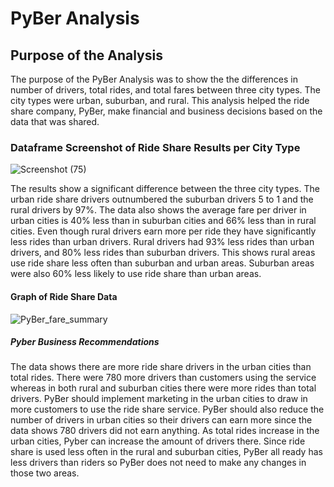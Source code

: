 # PyBer Analysis

## Purpose of the Analysis

The purpose of the PyBer Analysis was to show the the differences in number of drivers, total rides, and total fares between three city types. The city types were urban, suburban, and rural. This analysis helped the ride share company, PyBer, make financial and business decisions based on the data that was shared. 

### Dataframe Screenshot of Ride Share Results per City Type

![Screenshot (75)](https://user-images.githubusercontent.com/105513491/175992132-c57ac67b-bc63-421e-82f9-60ea72f6d5fc.png)

The results show a significant difference between the three city types. The urban ride share drivers outnumbered the suburban drivers 5 to 1 and the rural drivers by 97%. The data also shows the average fare per driver in urban cities is 40% less than in suburban cities and 66% less than in rural cities. Even though rural drivers earn more per ride they have significantly less rides than urban drivers. Rural drivers had 93% less rides than urban drivers, and 80% less rides than suburban drivers. This shows rural areas use ride share less often than suburban and urban areas. Suburban areas were also 60% less likely to use ride share than urban areas. 

#### Graph of Ride Share Data

![PyBer_fare_summary](https://user-images.githubusercontent.com/105513491/175994169-900ec64a-9d81-49fa-9138-d02492742126.png)

##### Pyber Business Recommendations

The data shows there are more ride share drivers in the urban cities than total rides. There were 780 more drivers than customers using the service whereas in both rural and suburban cities there were more rides than total drivers. PyBer should implement marketing in the urban cities to draw in more customers to use the ride share service. PyBer should also reduce the number of drivers in urban cities so their drivers can earn more since the data shows 780 drivers did not earn anything. As total rides increase in the urban cities, Pyber can increase the amount of drivers there. Since ride share is used less often in the rural and suburban cities, PyBer all ready has less drivers than riders so PyBer does not need to make any changes in those two areas. 
